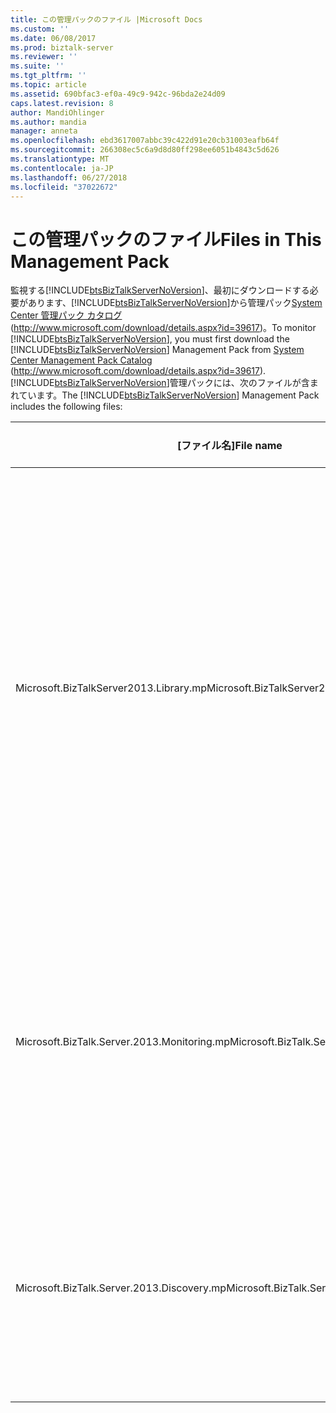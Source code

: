 ```yaml
---
title: この管理パックのファイル |Microsoft Docs
ms.custom: ''
ms.date: 06/08/2017
ms.prod: biztalk-server
ms.reviewer: ''
ms.suite: ''
ms.tgt_pltfrm: ''
ms.topic: article
ms.assetid: 690bfac3-ef0a-49c9-942c-96bda2e24d09
caps.latest.revision: 8
author: MandiOhlinger
ms.author: mandia
manager: anneta
ms.openlocfilehash: ebd3617007abbc39c422d91e20cb31003eafb64f
ms.sourcegitcommit: 266308ec5c6a9d8d80ff298ee6051b4843c5d626
ms.translationtype: MT
ms.contentlocale: ja-JP
ms.lasthandoff: 06/27/2018
ms.locfileid: "37022672"
---
```

# <a name="files-in-this-management-pack"></a><span data-ttu-id="d9910-102">この管理パックのファイル</span><span class="sxs-lookup"><span data-stu-id="d9910-102">Files in This Management Pack</span></span>
<span data-ttu-id="d9910-103">監視する[!INCLUDE[btsBizTalkServerNoVersion](../includes/btsbiztalkservernoversion-md.md)]、最初にダウンロードする必要があります、[!INCLUDE[btsBizTalkServerNoVersion](../includes/btsbiztalkservernoversion-md.md)]から管理パック[System Center 管理パック カタログ](http://www.microsoft.com/download/details.aspx?id=39617)(<http://www.microsoft.com/download/details.aspx?id=39617>)。</span><span class="sxs-lookup"><span data-stu-id="d9910-103">To monitor [!INCLUDE[btsBizTalkServerNoVersion](../includes/btsbiztalkservernoversion-md.md)], you must first download the [!INCLUDE[btsBizTalkServerNoVersion](../includes/btsbiztalkservernoversion-md.md)] Management Pack from [System Center Management Pack Catalog](http://www.microsoft.com/download/details.aspx?id=39617) (<http://www.microsoft.com/download/details.aspx?id=39617>).</span></span> <span data-ttu-id="d9910-104">[!INCLUDE[btsBizTalkServerNoVersion](../includes/btsbiztalkservernoversion-md.md)]管理パックには、次のファイルが含まれています。</span><span class="sxs-lookup"><span data-stu-id="d9910-104">The [!INCLUDE[btsBizTalkServerNoVersion](../includes/btsbiztalkservernoversion-md.md)] Management Pack includes the following files:</span></span>  
  
|<span data-ttu-id="d9910-105">[ファイル名]</span><span class="sxs-lookup"><span data-stu-id="d9910-105">File name</span></span>|<span data-ttu-id="d9910-106">表示名</span><span class="sxs-lookup"><span data-stu-id="d9910-106">Display name</span></span>|<span data-ttu-id="d9910-107">説明</span><span class="sxs-lookup"><span data-stu-id="d9910-107">Description</span></span>|  
|---------------|------------------|-----------------|  
|<span data-ttu-id="d9910-108">Microsoft.BizTalkServer2013.Library.mp</span><span class="sxs-lookup"><span data-stu-id="d9910-108">Microsoft.BizTalkServer2013.Library.mp</span></span>|<span data-ttu-id="d9910-109">BizTalk Server ライブラリ</span><span class="sxs-lookup"><span data-stu-id="d9910-109">BizTalk Server Library</span></span>|<span data-ttu-id="d9910-110">ジェネリック クラス、リレーションシップ、およびすべての BizTalk アプリケーションの監視を提供する他の管理パックで使用されるその他の管理パックの構成要素が含まれています。</span><span class="sxs-lookup"><span data-stu-id="d9910-110">Contains generic classes, relationships and other management pack building blocks that are used by other management packs to provide monitoring for all BizTalk applications.</span></span>|  
|<span data-ttu-id="d9910-111">Microsoft.BizTalk.Server.2013.Monitoring.mp</span><span class="sxs-lookup"><span data-stu-id="d9910-111">Microsoft.BizTalk.Server.2013.Monitoring.mp</span></span>|<span data-ttu-id="d9910-112">BizTalk Server の監視</span><span class="sxs-lookup"><span data-stu-id="d9910-112">BizTalk Server Monitoring</span></span>|<span data-ttu-id="d9910-113">モニタ、ルール、および拡張可能なすべての BizTalk アプリケーションを制御する方法を提供するビューが含まれています。</span><span class="sxs-lookup"><span data-stu-id="d9910-113">Contains monitors, rules and views that provide an extensible way to control all BizTalk applications.</span></span>|  
|<span data-ttu-id="d9910-114">Microsoft.BizTalk.Server.2013.Discovery.mp</span><span class="sxs-lookup"><span data-stu-id="d9910-114">Microsoft.BizTalk.Server.2013.Discovery.mp</span></span>|<span data-ttu-id="d9910-115">BizTalk Server の検出</span><span class="sxs-lookup"><span data-stu-id="d9910-115">BizTalk Server Discovery</span></span>|<span data-ttu-id="d9910-116">BizTalk アプリケーションのさまざまなコンポーネントを検索するために使用される検出が含まれています。</span><span class="sxs-lookup"><span data-stu-id="d9910-116">Contains discoveries that are used for finding the various components of BizTalk applications.</span></span>|